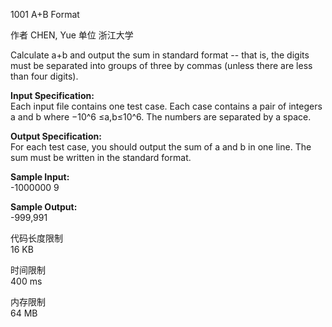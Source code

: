 1001 A+B Format


作者 CHEN, Yue
单位 浙江大学


Calculate a+b and output the sum in standard format -- that is, the digits must be separated into groups of three by commas (unless there are less than four digits).


**Input Specification:**<br>
Each input file contains one test case. Each case contains a pair of integers a and b where −10^6 ≤a,b≤10^6. The numbers are separated by a space.


**Output Specification:**<br>
For each test case, you should output the sum of a and b in one line. The sum must be written in the standard format.


**Sample Input:**<br>
-1000000 9


**Sample Output:**<br>
-999,991


代码长度限制<br>
16 KB


时间限制<br>
400 ms


内存限制<br>
64 MB

